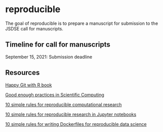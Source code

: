 
<!-- README.md is generated from README.Rmd. Please edit that file -->

# reproducible

<!-- badges: start -->
<!-- badges: end -->

The goal of reproducible is to prepare a manuscript for submission to
the JSDSE call for manuscripts.

## Timeline for call for manuscripts

September 15, 2021: Submission deadline

## Resources

[Happy Git with R book](https://happygitwithr.com)

[Good enough practices in Scientific
Computing](https://journals.plos.org/ploscompbiol/article?id=10.1371/journal.pcbi.1005510)

[10 simple rules for reproducible computational
research](https://journals.plos.org/ploscompbiol/article?id=10.1371/journal.pcbi.1003285)

[10 simple rules for reproducible research in Jupyter
notebooks](https://arxiv.org/abs/1810.08055)

[10 simple rules for writing Dockerfiles for reproducible data
science](https://journals.plos.org/ploscompbiol/article?id=10.1371/journal.pcbi.1008316)
